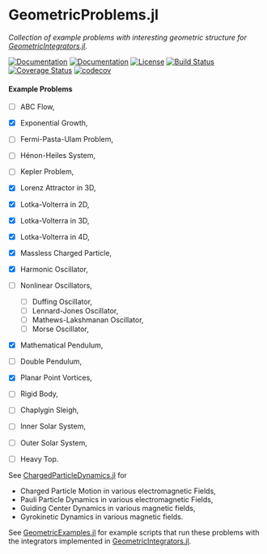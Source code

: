 
# GeometricProblems.jl

*Collection of example problems with interesting geometric structure for
[GeometricIntegrators.jl](https://github.com/JuliaGNI/GeometricIntegrators.jl).*

[![Documentation](https://img.shields.io/badge/docs-stable-blue.svg)](https://juligni.github.io/GeometricProblems.jl/stable/)
[![Documentation](https://img.shields.io/badge/docs-latest-blue.svg)](https://juliagni.github.io/GeometricProblems.jl/dev/)
[![License](https://img.shields.io/badge/license-MIT-blue.svg)](LICENSE.md)
[![Build Status](https://travis-ci.org/JuliaGNI/GeometricProblems.jl.svg?branch=master)](https://travis-ci.org/JuliaGNI/GeometricProblems.jl)
[![Coverage Status](https://coveralls.io/repos/github/JuliaGNI/GeometricProblems.jl/badge.svg)](https://coveralls.io/github/JuliaGNI/GeometricProblems.jl)
[![codecov](https://codecov.io/gh/DDMGNI/GeometricProblems.jl/branch/master/graph/badge.svg)](https://codecov.io/gh/JuliaGNI/GeometricProblems.jl)


#### Example Problems

- [ ] ABC Flow,
- [x] Exponential Growth,
- [ ] Fermi-Pasta-Ulam Problem,
- [ ] Hénon-Heiles System,
- [ ] Kepler Problem,
- [x] Lorenz Attractor in 3D,
- [x] Lotka-Volterra in 2D,
- [x] Lotka-Volterra in 3D,
- [x] Lotka-Volterra in 4D,
- [x] Massless Charged Particle,
- [x] Harmonic Oscillator,
- [ ] Nonlinear Oscillators,
    - [ ] Duffing Oscillator,
    - [ ] Lennard-Jones Oscillator,
    - [ ] Mathews-Lakshmanan Oscillator,
    - [ ] Morse Oscillator,
- [x] Mathematical Pendulum,
- [ ] Double Pendulum,
- [x] Planar Point Vortices,
- [ ] Rigid Body,
- [ ] Chaplygin Sleigh,
- [ ] Inner Solar System,
- [ ] Outer Solar System,
- [ ] Heavy Top.


See [ChargedParticleDynamics.jl](https://github.com/JuliaPlasma/ChargedParticleDynamics.jl) for

- Charged Particle Motion in various electromagnetic Fields,
- Pauli Particle Dynamics in various electromagnetic Fields,
- Guiding Center Dynamics in various magnetic fields,
- Gyrokinetic Dynamics in various magnetic fields.


See [GeometricExamples.jl](https://github.com/JuliaGNI/GeometricExamples.jl) for
example scripts that run these problems with the integrators implemented in
[GeometricIntegrators.jl](https://github.com/JuliaGNI/GeometricIntegrators.jl).
